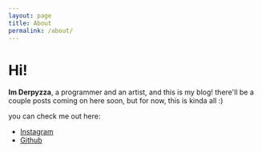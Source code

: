 ```yaml
---
layout: page
title: About
permalink: /about/
---
```


# Hi!

**Im Derpyzza**, a programmer and an artist, and this is my blog! 
there'll be a couple posts coming on here soon, but for now, this is kinda all :)

you can check me out here:

- [Instagram](https://www.instagram.com/derpyzza/)
- [Github](https://www.github.com/derpyzza)
